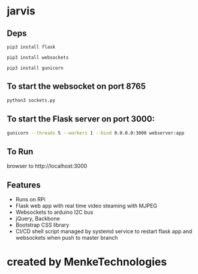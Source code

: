 # jarvis


## Deps
```pip3 install flask```

```pip3 install websockets```

```pip3 install gunicorn```


## To start the websocket on port 8765

```sh
python3 sockets.py
```

## To start the Flask server on port 3000:

```sh
gunicorn --threads 5 --workers 1 --bind 0.0.0.0:3000 webserver:app
```

## To Run

browser to http://localhost:3000

## Features

- Runs on RPi
- Flask web app with real time video steaming with MJPEG
- Websockets to arduino I2C bus
- jQuery, Backbone
- Bootstrap CSS library
- CI/CD shell script managed by systemd service to restart flask app and websockets when push to master branch

# created by MenkeTechnologies
